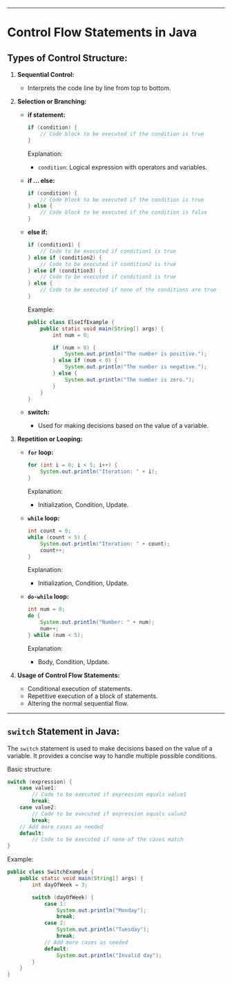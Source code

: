 
---

# Control Flow Statements in Java

## Types of Control Structure:

1. **Sequential Control:**
   - Interprets the code line by line from top to bottom.

2. **Selection or Branching:**
   - **if statement:**
     ```java
     if (condition) {
         // Code block to be executed if the condition is true
     }
     ```
     Explanation:
     - `condition`: Logical expression with operators and variables.

   - **if ... else:**
     ```java
     if (condition) {
         // Code block to be executed if the condition is true
     } else {
         // Code block to be executed if the condition is false
     }
     ```

   - **else if:**
     ```java
     if (condition1) {
         // Code to be executed if condition1 is true
     } else if (condition2) {
         // Code to be executed if condition2 is true
     } else if (condition3) {
         // Code to be executed if condition3 is true
     } else {
         // Code to be executed if none of the conditions are true
     }
     ```
     Example:
     ```java
     public class ElseIfExample {
         public static void main(String[] args) {
             int num = 0;

             if (num > 0) {
                 System.out.println("The number is positive.");
             } else if (num < 0) {
                 System.out.println("The number is negative.");
             } else {
                 System.out.println("The number is zero.");
             }
         }
     }
     ```

   - **switch:**
     - Used for making decisions based on the value of a variable.

3. **Repetition or Looping:**
   - **`for` loop:**
     ```java
     for (int i = 0; i < 5; i++) {
         System.out.println("Iteration: " + i);
     }
     ```
     Explanation:
     - Initialization, Condition, Update.

   - **`while` loop:**
     ```java
     int count = 0;
     while (count < 5) {
         System.out.println("Iteration: " + count);
         count++;
     }
     ```
     Explanation:
     - Initialization, Condition, Update.

   - **`do-while` loop:**
     ```java
     int num = 0;
     do {
         System.out.println("Number: " + num);
         num++;
     } while (num < 5);
     ```
     Explanation:
     - Body, Condition, Update.

4. **Usage of Control Flow Statements:**
   - Conditional execution of statements.
   - Repetitive execution of a block of statements.
   - Altering the normal sequential flow.

---

## `switch` Statement in Java:

The `switch` statement is used to make decisions based on the value of a variable. It provides a concise way to handle multiple possible conditions.

Basic structure:
```java
switch (expression) {
    case value1:
        // Code to be executed if expression equals value1
        break;
    case value2:
        // Code to be executed if expression equals value2
        break;
    // Add more cases as needed
    default:
        // Code to be executed if none of the cases match
}
```

Example:
```java
public class SwitchExample {
    public static void main(String[] args) {
        int dayOfWeek = 3;

        switch (dayOfWeek) {
            case 1:
                System.out.println("Monday");
                break;
            case 2:
                System.out.println("Tuesday");
                break;
            // Add more cases as needed
            default:
                System.out.println("Invalid day");
        }
    }
}
```

